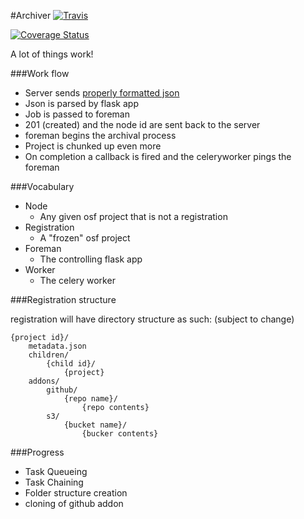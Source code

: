 #Archiver
[![Travis](https://travis-ci.org/chrisseto/Archiver.svg?branch=develop)](https://travis-ci.org/chrisseto/Archiver)

[![Coverage Status](https://coveralls.io/repos/chrisseto/Archiver/badge.png?branch=develop)](https://coveralls.io/r/chrisseto/Archiver?branch=develop)

A lot of things work!

###Work flow

* Server sends [properly formatted json](formats/node.json)
* Json is parsed by flask app
* Job is passed to foreman
* 201 (created) and the node id are sent back to the server
* foreman begins the archival process
* Project is chunked up even more
* On completion a callback is fired and the celeryworker pings the foreman

###Vocabulary

* Node
    - Any given osf project that is not a registration
* Registration
    - A "frozen" osf project
* Foreman
    - The controlling flask app
* Worker
    - The celery worker


###Registration structure

registration will have directory structure as such:
(subject to change)

```
{project id}/
    metadata.json
    children/
        {child id}/
            {project}
    addons/
        github/
            {repo name}/
                {repo contents}
        s3/
            {bucket name}/
                {bucker contents}
```


###Progress

* Task Queueing
* Task Chaining
* Folder structure creation
* cloning of github addon
